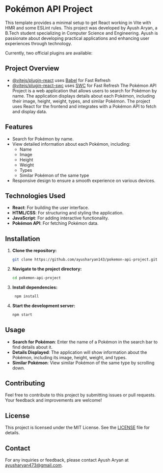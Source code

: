 # Pokémon API Project

This template provides a minimal setup to get React working in Vite with HMR and some ESLint rules.
This project was developed by Ayush Aryan, a B.Tech student specializing in Computer Science and Engineering. Ayush is passionate about developing practical applications and enhancing user experiences through technology.

Currently, two official plugins are available:
## Project Overview

- [@vitejs/plugin-react](https://github.com/vitejs/vite-plugin-react/blob/main/packages/plugin-react/README.md) uses [Babel](https://babeljs.io/) for Fast Refresh
- [@vitejs/plugin-react-swc](https://github.com/vitejs/vite-plugin-react-swc) uses [SWC](https://swc.rs/) for Fast Refresh
The Pokémon API Project is a web application that allows users to search for Pokémon by name. The application displays details about each Pokémon, including their image, height, weight, types, and similar Pokémon. The project uses React for the frontend and integrates with a Pokémon API to fetch and display data.

## Features

- Search for Pokémon by name.
- View detailed information about each Pokémon, including:
  - Name
  - Image
  - Height
  - Weight
  - Types
  - Similar Pokémon of the same type
- Responsive design to ensure a smooth experience on various devices.

## Technologies Used

- **React**: For building the user interface.
- **HTML/CSS**: For structuring and styling the application.
- **JavaScript**: For adding interactive functionality.
- **Pokémon API**: For fetching Pokémon data.

## Installation

1. **Clone the repository:**

   ```bash
   git clone https://github.com/ayusharyan143/pokemon-api-project.git

2. **Navigate to the project directory:**

   ```bash
   cd pokemon-api-project
3. **Install dependencies:**
   ```bash
    npm install

4. **Start the development server:**

   ```bash
   npm start
## Usage
- **Search for Pokémon**: Enter the name of a Pokémon in the search bar to find details about it.
- **Details Displayed**: The application will show information about the Pokémon, including its image, height, weight, and types.
- **Similar Pokémon**: View similar Pokémon of the same type by scrolling down.
## Contributing
Feel free to contribute to this project by submitting issues or pull requests. Your feedback and improvements are welcome!
## License
This project is licensed under the MIT License. See the [LICENSE](LICENSE) file for details.
## Contact
For any inquiries or feedback, please contact Ayush Aryan at [ayusharyan473@gmail.com](mailto:ayusharyan473@gmail.com).